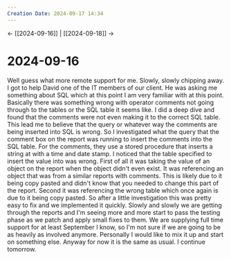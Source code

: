 ```yaml
---
Creation Date: 2024-09-17 14:34
---
```


<- [[2024-09-16]] | [[2024-09-18]]  ->

# 2024-09-16
Well guess what more remote support for me. Slowly, slowly chipping away. I got to help David one of the IT members of our client. He was asking me something about SQL which at this point I am very familiar with at this point. Basically there was something wrong with operator comments not going through to the tables or the SQL table it seems like. I did a deep dive and found that the comments were not even making it to the correct SQL table. This lead me to believe that the query or whatever way the comments are being inserted into SQL is wrong. So I investigated what the query that the comment box on the report was running to insert the comments into the SQL table. For the comments, they use a stored procedure that inserts a string at with a time and date stamp. I noticed that the table specified to insert the value into was wrong. First of all it was taking the value of an object on the report when the object didn't even exist. It was referencing an object that was from a similar reports with comments. This is likely due to it being copy pasted and didn't know that you needed to change this part of the report. Second it was referencing the wrong table which once again is due to it being copy pasted. So after a little investigation this was pretty easy to fix and we implemented it quickly. Slowly and slowly we are getting through the reports and I'm seeing more and more start to pass the testing phase as we patch and apply small fixes to them. We are supplying full time support for at least September I know, so I'm not sure if we are going to be as heavily as involved anymore. Personally I would like to mix it up and start on something else. Anyway for now it is the same as usual. I continue tomorrow.